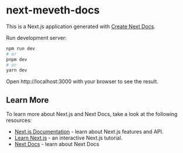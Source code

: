 # next-meveth-docs

This is a Next.js application generated with
[Create Next Docs](https://github.com/fuma-nama/next-docs).

Run development server:

```bash
npm run dev
# or
pnpm dev
# or
yarn dev
```

Open http://localhost:3000 with your browser to see the result.

## Learn More

To learn more about Next.js and Next Docs, take a look at the following
resources:

- [Next.js Documentation](https://nextjs.org/docs) - learn about Next.js
  features and API.
- [Learn Next.js](https://nextjs.org/learn) - an interactive Next.js tutorial.
- [Next Docs](https://next-docs-zeta.vercel.app) - learn about Next Docs
